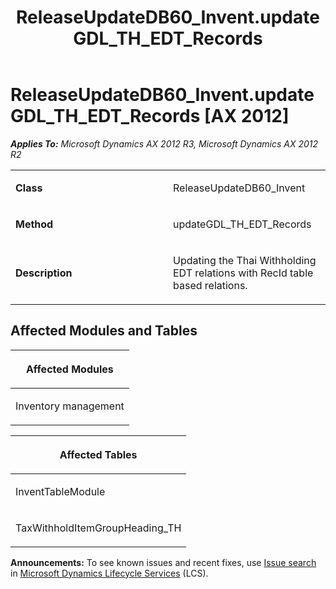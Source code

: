 ﻿---
title: ReleaseUpdateDB60_Invent.updateGDL_TH_EDT_Records
TOCTitle: ReleaseUpdateDB60_Invent.updateGDL_TH_EDT_Records
ms:assetid: 331ca8c4-a58f-2fea-eaea-cd4b2274d439
ms:mtpsurl: https://msdn.microsoft.com/en-us/library/JJ685095(v=AX.60)
ms:contentKeyID: 49707548
ms.date: 05/18/2015
mtps_version: v=AX.60
---

# ReleaseUpdateDB60\_Invent.updateGDL\_TH\_EDT\_Records [AX 2012]


_**Applies To:** Microsoft Dynamics AX 2012 R3, Microsoft Dynamics AX 2012 R2_

<table>
<colgroup>
<col style="width: 50%" />
<col style="width: 50%" />
</colgroup>
<tbody>
<tr class="odd">
<td><p><strong>Class</strong></p></td>
<td><p>ReleaseUpdateDB60_Invent</p></td>
</tr>
<tr class="even">
<td><p><strong>Method</strong></p></td>
<td><p>updateGDL_TH_EDT_Records</p></td>
</tr>
<tr class="odd">
<td><p><strong>Description</strong></p></td>
<td><p>Updating the Thai Withholding EDT relations with RecId table based relations.</p></td>
</tr>
</tbody>
</table>


## Affected Modules and Tables

<table>
<colgroup>
<col style="width: 100%" />
</colgroup>
<thead>
<tr class="header">
<th><p>Affected Modules</p></th>
</tr>
</thead>
<tbody>
<tr class="odd">
<td><p>Inventory management</p></td>
</tr>
</tbody>
</table>


<table>
<colgroup>
<col style="width: 100%" />
</colgroup>
<thead>
<tr class="header">
<th><p>Affected Tables</p></th>
</tr>
</thead>
<tbody>
<tr class="odd">
<td><p>InventTableModule</p></td>
</tr>
<tr class="even">
<td><p>TaxWithholdItemGroupHeading_TH</p></td>
</tr>
</tbody>
</table>

  
**Announcements:** To see known issues and recent fixes, use [Issue search](http://go.microsoft.com/fwlink/?linkid=389258) in [Microsoft Dynamics Lifecycle Services](http://go.microsoft.com/fwlink/?linkid=306505) (LCS).

